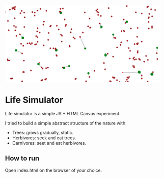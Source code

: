 ![Sample Run](./screenshot.png?raw=true)


# Life Simulator
Life simulator is a simple JS + HTML Canvas experiment.

I tried to build a simple abstract structure of the nature with:

- Trees: grows gradually, static.
- Herbivores: seek and eat trees.
- Carnivores: seet and eat herbivores.


## How to run
Open index.html on the browser of your choice.
